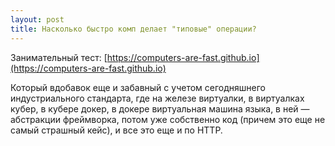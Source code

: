 ```yaml
---
layout: post
title: Насколько быстро комп делает "типовые" операции?
---
```

Занимательный тест:
[https://computers-are-fast.github.io](https://computers-are-fast.github.io)

Который вдобавок еще и забавный с учетом сегодняшнего индустриального стандарта, где на железе виртуалки, в виртуалках кубер, в кубере докер, в докере виртуальная машина языка, в ней — абстракции фреймворка, потом уже собственно код (причем это еще не самый страшный кейс), и все это еще и по HTTP.

